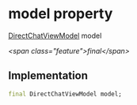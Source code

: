 


# model property







[DirectChatViewModel](../../view_model_after_auth_view_models_chat_view_models_direct_chat_view_model/DirectChatViewModel-class.md) model
  
_\<span class="feature"\>final\</span\>_






## Implementation

```dart
final DirectChatViewModel model;
```







